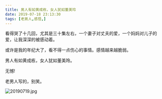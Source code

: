 ```yaml
---
title: 男人有如黄成栋，女人犹如董美玲
date: 2019-07-18 23:13:30
tags: [老男人,感悟,]
---
```


看得哭了十几回，尤其是三十集左右，一个妻子对丈夫的爱，一个妈妈对儿子的爱，让我深深的被感动着。

或许是我的年纪大了，看不得一点伤心的事情。感情越来越脆弱。

男人有如黄成栋，女人犹如董美玲。

无憾!

老男人写的，别笑。

![20190719.jpg](https://i.loli.net/2019/07/18/5d308ce95393666363.jpg)
